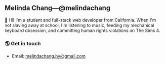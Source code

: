 ## Melinda Chang&mdash;@melindachang

👋 Hi! I'm a student and full-stack web developer from California. When I'm not slaving away at school, I'm listening to music, feeding my mechanical keyboard obsession, and committing human rights violations on The Sims 4.

### 🌎 Get in touch
- Email: melindachang.hy@gmail.com

<!--

**melindachang/melindachang** is a ✨ _special_ ✨ repository because its `README.md` (this file) appears on your GitHub profile.
Here are some ideas to get you started:

- 🔭 I’m currently working on ...
- 🌱 I’m currently learning ...
- 👯 I’m looking to collaborate on ...
- 🤔 I’m looking for help with ...
- 💬 Ask me about ...
- 📫 How to reach me: ...
- ⚡ Fun fact: ...

-->
